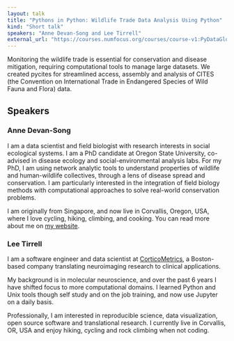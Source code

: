 ```yaml
---
layout: talk
title: "Pythons in Python: Wildlife Trade Data Analysis Using Python"
kind: "Short talk"
speakers: "Anne Devan-Song and Lee Tirrell"
external_url: "https://courses.numfocus.org/courses/course-v1:PyDataGlobal+PDG20-talks+2020/jump_to/block-v1:PyDataGlobal+PDG20-talks+2020+type@vertical+block@8f6feba5d6134e6fbbace4d81cc02dad"
---
```


Monitoring the wildlife trade is essential for conservation and disease mitigation, requiring computational tools to manage large datasets. We created pycites for streamlined access, assembly and analysis of CITES (the Convention on International Trade in Endangered Species of Wild Fauna and Flora) data.

## Speakers

### Anne Devan-Song

I am a data scientist and field biologist with research interests in social ecological systems. I am a PhD candidate at Oregon State University, co-advised in disease ecology and social-environmental analysis labs. For my PhD, I am using network analytic tools to understand properties of wildlife and human-wildlife collectives, through a lens of disease spread and conservation. I am particularly interested in the integration of field biology methods with computational approaches to solve real-world conservation problems. 

I am originally from Singapore, and now live in Corvallis, Oregon, USA, where I love cycling, hiking, climbing, and cooking. You can read more about me on [my website](https://devansong.weebly.com/).

### Lee Tirrell

I am a software engineer and data scientist at [CorticoMetrics](https://www.corticometrics.com), a Boston-based company translating neuroimaging research to clinical applications.

My background is in molecular neuroscience, and over the past 6 years I have shifted focus to more computational domains. I learned Python and Unix tools though self study and on the job training, and now use Jupyter on a daily basis.

Professionally, I am interested in reproducible science, data visualization, open source software and translational research. I currently live in Corvallis, OR, USA and enjoy hiking, cycling and rock climbing when not coding.
